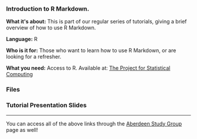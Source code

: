 
### Introduction to R Markdown. 

**What it's about:**
This is part of our regular series of tutorials, giving a brief overview of how to use R Markdown. 

**Language:**
R

**Who is it for:**
Those who want to learn how to use R Markdown, or are looking for a refresher. 

**What you need:** Access to R. Available at: [The  Project for Statistical Computing](https://www.r-project.org/)

### Files

### Tutorial Presentation Slides

---

You can access all of the above links through the [Aberdeen Study Group](https://aberdeenstudygroup.github.io/studyGroup/lessons/) page  as well!
